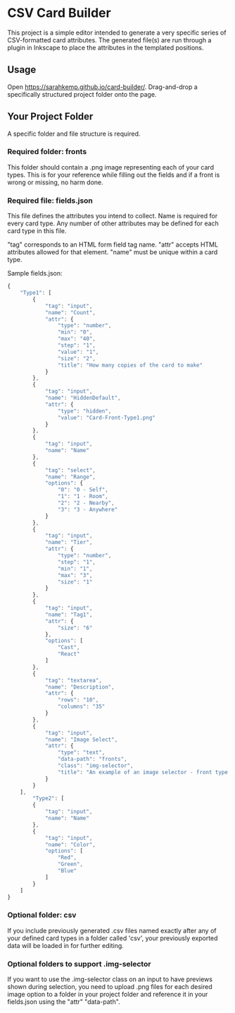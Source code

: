 # CSV Card Builder

This project is a simple editor intended to generate a very specific series of 
CSV-formatted card attributes. The generated file(s) are run through a plugin 
in Inkscape to place the attributes in the templated positions.

## Usage

Open https://sarahkemp.github.io/card-builder/. Drag-and-drop a specifically
structured project folder onto the page.

## Your Project Folder

A specific folder and file structure is required. 

### Required folder: fronts 

This folder should contain a .png image representing each of your card types. 
This is for your reference while filling out the fields and if a front is 
wrong or missing, no harm done.

### Required file: fields.json

This file defines the attributes you intend to collect. Name is required
for every card type. Any number of other attributes may be defined for each
card type in this file. 

"tag" corresponds to an HTML form field tag name. "attr" accepts HTML
attributes allowed for that element. "name" must be unique within a card type.

Sample fields.json:
```javascript
{
    "Type1": [
        {
            "tag": "input",
            "name": "Count",
            "attr": {
                "type": "number",
                "min": "0",
                "max": "40",
                "step": "1",
                "value": "1",
                "size": "2",
                "title": "How many copies of the card to make"
            }
        },
        {
            "tag": "input",
            "name": "HiddenDefault",
            "attr": {
                "type": "hidden",
                "value": "Card-Front-Type1.png"
            }
        },
        {
            "tag": "input",
            "name": "Name"
        },
        {
            "tag": "select",
            "name": "Range",
            "options": {
                "0": "0 - Self",
                "1": "1 - Room",
                "2": "2 - Nearby",
                "3": "3 - Anywhere"
            }
        },
        {
            "tag": "input",
            "name": "Tier",
            "attr": {
                "type": "number",
                "step": "1",
                "min": "1",
                "max": "3",
                "size": "1"
            }
        },
        {
            "tag": "input",
            "name": "Tag1",
            "attr": {
                "size": "6"
            },
            "options": [
                "Cast",
                "React"
            ]
        },
        {
            "tag": "textarea",
            "name": "Description",
            "attr": {
                "rows": "10",
                "columns": "35"
            }
        },
        {
            "tag": "input",
            "name": "Image Select",
            "attr": {
                "type": "text",
                "data-path": "fronts",
                "class": "img-selector",
                "title": "An example of an image selector - front type could instead be determined by this being part of the Type1 group using the HiddenDefault"
            }
        }
    ],
        "Type2": [
        {
            "tag": "input",
            "name": "Name"
        },
        {
            "tag": "input",
            "name": "Color",
            "options": [
                "Red",
                "Green",
                "Blue"
            ]
        }
    ]
}
```

### Optional folder: csv

If you include previously generated .csv files named exactly after any of 
your defined card types in a folder called 'csv', your previously exported
data will be loaded in for further editing. 

### Optional folders to support .img-selector

If you want to use the .img-selector class on an input to have previews shown during 
selection, you need to upload .png files for each desired image option to a folder
in your project folder and reference it in your fields.json using the "attr" "data-path".